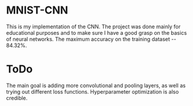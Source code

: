 # MNIST-CNN

This is my implementation of the CNN. The project was done mainly for educational purposes and to make sure I have a good grasp on the basics of neural networks. The maximum accuracy on the training dataset -- 84.32%. 

# ToDo

The main goal is adding more convolutional and pooling layers, as well as trying out different loss functions. Hyperparameter optimization is also credible. 
